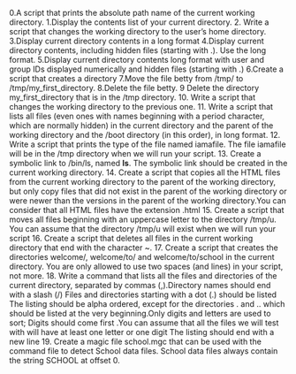 0.A script that prints the absolute path name of the current working directory.
1.Display the contents list of your current directory.
2. Write a script that changes the working directory to the user’s home directory.
3.Display current directory contents in a long format
4.Display current directory contents, including hidden files (starting with .). Use the long format.
5.Display current directory contents long format with user and group IDs displayed numerically and hidden files (starting with .)
6.Create a script that creates a directory
7.Move the file betty from /tmp/ to /tmp/my_first_directory.
8.Delete the file betty.
9 Delete the directory my_first_directory that is in the /tmp directory.
10. Write a script that changes the working directory to the previous one.
11. Write a script that lists all files (even ones with names beginning with a period character, which are normally hidden) in the current directory and the parent of the working directory and the /boot directory (in this order), in long format.
12. Write a script that prints the type of the file named iamafile. The file iamafile will be in the /tmp directory when we will run your script.
13. Create a symbolic link to /bin/ls, named __ls__. The symbolic link should be created in the current working directory.
14. Create a script that copies all the HTML files from the current working directory to the parent of the working directory, but only copy files that did not exist in the parent of the working directory or were newer than the versions in the parent of the working directory.You can consider that all HTML files have the extension .html
15. Create a script that moves all files beginning with an uppercase letter to the directory /tmp/u. You can assume that the directory /tmp/u will exist when we will run your script
16. Create a script that deletes all files in the current working directory that end with the character ~.
17. Create a script that creates the directories welcome/, welcome/to/ and welcome/to/school in the current directory. You are only allowed to use two spaces (and lines) in your script, not more.
18. Write a command that lists all the files and directories of the current directory, separated by commas (,).Directory names should end with a slash (/) Files and directories starting with a dot (.) should be listed The listing should be alpha ordered, except for the directories . and .. which should be listed at the very beginning.Only digits and letters are used to sort; Digits should come first .You can assume that all the files we will test with will have at least one letter or one digit The listing should end with a new line
19. Create a magic file school.mgc that can be used with the command file to detect School data files. School data files always contain the string SCHOOL at offset 0.